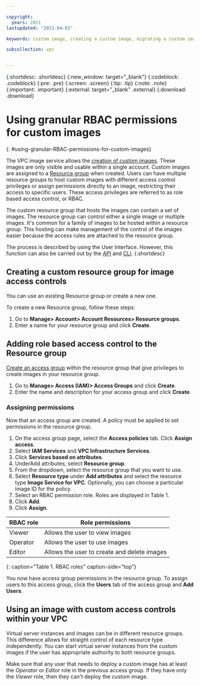 ```yaml
---

copyright:
  years: 2021
lastupdated: "2021-04-01"

keywords: custom image, creating a custom image, migrating a custom image, rbac, permissions, granular, granular permissions, rbac role-based access control

subcollection: vpc


---
```


{:shortdesc: .shortdesc}
{:new_window: target="_blank"}
{:codeblock: .codeblock}
{:pre: .pre}
{:screen: .screen}
{:tip: .tip}
{:note: .note}
{:important: .important}
{:external: target="_blank" .external}
{:download: .download}

# Using granular RBAC permissions for custom images
{: #using-granular-RBAC-permissions-for-custom-images}

The VPC image service allows the [creation of custom images](/docs/vpc?topic=vpc-managing-images). These images are only visible and usable within a single account. Custom images are assigned to a [Resource group](/docs/account?topic=account-rgs) when created. Users can have multiple resource groups to host custom images with different access control privileges or assign permissions directly to an image, restricting their access to specific users. These access privileges are referred to as role based access control, or RBAC.

The custom resource group that hosts the images can contain a set of images. The resource group can
control either a single image or multiple images. It's common for a family of images to be hosted within a resource group. This hosting can make management of the control of the images easier because the access rules are attached to the resource group.

The process is described by using the User Interface. However, this function can also be carried
out by the [API](https://test.cloud.ibm.com/apidocs/iam-identity-token-api) and
[CLI](/docs/account?topic=account-rgs#rgs_cli).
{:shortdesc}

## Creating a custom resource group for image access controls

You can use an existing Resource group or create a new one.

To create a new Resource group, follow these steps:
1.	Go to **Manage> Account> Account Resources> Resource groups**.
2.	Enter a name for your resource group and click **Create**.

## Adding role based access control to the Resource group

[Create an access group](/docs/account?topic=account-access-getstarted#create-access-group) within the resource group that give privileges to create images in your resource group.
 
1.	Go to **Manage> Access (IAM)> Access Groups** and click **Create**.
2.	Enter the name and description for your access group and click **Create**.

### Assigning permissions

Now that an access group are created. A policy must be applied to set permissions in the resource group.

1. On the access group page, select the **Access policies** tab. Click **Assign access**.
2. Select **IAM Services** and **VPC Infrastructure Services**.
3. Click **Services based on attributes**.
4. UnderAdd attributes, select **Resource group**.
5. From the dropdown, select the resource group that you want to use.
6. Select **Resource type** under **Add attributes** and select the resource type **Image Service for VPC**. Optionally, you can choose a particular image ID for the policy.
7. Select an RBAC permission role. Roles are displayed in Table 1.
8. Click **Add**.
9. Click **Assign**.

|RBAC role|Role permissions|
|----------|---------|
|Viewer|Allows the user to view images|
|Operator|Allows the user to use images|
|Editor|Allows the user to create and delete images|
{: caption="Table 1.  RBAC roles" caption-side="top"}

You now have access group permissions in the resource group. To assign users to this access group, click the **Users** tab of the access group and **Add Users**.

## Using an image with custom access controls within your VPC

Virtual server instances and images can be in different resource groups. This difference allows for straight control of each resource type independently. You can start virtual server instances from the custom images if the user has appropriate authority to both resource groups.

Make sure that any user that needs to deploy a custom image has at least the *Operator* or *Editor* role in the previous access group. If they have only the *Viewer* role, then they can't deploy the custom image.
